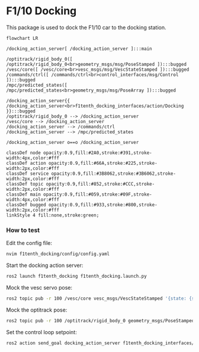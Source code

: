 # F1/10 Docking
This package is used to dock the F1/10 car to the docking station.

```mermaid
flowchart LR

/docking_action_server[ /docking_action_server ]:::main

/optitrack/rigid_body_0([ /optitrack/rigid_body_0<br>geometry_msgs/msg/PoseStamped ]):::bugged
/vesc/core([ /vesc/core<br>vesc_msgs/msg/VescStateStamped ]):::bugged
/commands/ctrl([ /commands/ctrl<br>control_interfaces/msg/Control ]):::bugged
/mpc/predicted_states([ /mpc/predicted_states<br>geometry_msgs/msg/PoseArray ]):::bugged

/docking_action_server{{ /docking_action_server<br>f1tenth_docking_interfaces/action/Docking }}:::bugged
/optitrack/rigid_body_0 --> /docking_action_server
/vesc/core --> /docking_action_server
/docking_action_server --> /commands/ctrl
/docking_action_server --> /mpc/predicted_states

/docking_action_server o==o /docking_action_server

classDef node opacity:0.9,fill:#2A0,stroke:#391,stroke-width:4px,color:#fff
classDef action opacity:0.9,fill:#66A,stroke:#225,stroke-width:2px,color:#fff
classDef service opacity:0.9,fill:#3B8062,stroke:#3B6062,stroke-width:2px,color:#fff
classDef topic opacity:0.9,fill:#852,stroke:#CCC,stroke-width:2px,color:#fff
classDef main opacity:0.9,fill:#059,stroke:#09F,stroke-width:4px,color:#fff
classDef bugged opacity:0.9,fill:#933,stroke:#800,stroke-width:2px,color:#fff
linkStyle 4 fill:none,stroke:green;

```



### How to test

Edit the config file:
```bash
nvim f1tenth_docking/config/config.yaml
```

Start the docking action server:
```bash
ros2 launch f1tenth_docking f1tenth_docking.launch.py
```

Mock the vesc servo pose:
```bash
ros2 topic pub -r 100 /vesc/core vesc_msgs/VescStateStamped '{state: {servo_pose: 0.0}}'
```

Mock the optitrack pose:
```bash
ros2 topic pub -r 100 /optitrack/rigid_body_0 geometry_msgs/PoseStamped '{pose: {position: {x: 1.0, y: 2.0, z: 3.0}, orientation: {x: 0.0, y: 0.0, z: 0.0, w: 1.0}}}'
```

Set the control loop setpoint:
```bash
ros2 action send_goal docking_action_server f1tenth_docking_interfaces/action/Docking "{setpoint: {x_pos: 497, y_pos: 2.0, theta: 0.0, delta: 0.0}}"
```
